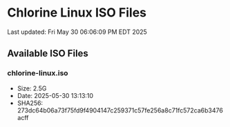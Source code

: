 # Chlorine Linux ISO Files

Last updated: Fri May 30 06:06:09 PM EDT 2025

## Available ISO Files

### chlorine-linux.iso

- Size: 2.5G
- Date: 2025-05-30 13:13:10
- SHA256: 273dc64b06a73f75fd9f4904147c259371c57fe256a8c71fc572ca6b3476acff

